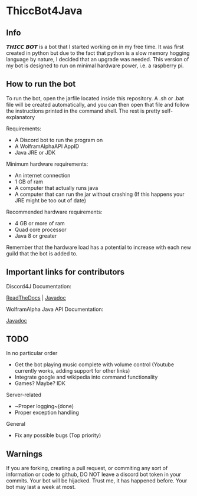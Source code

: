# ThiccBot4Java

## Info
𝙏𝙃𝙄𝘾𝘾 𝘽𝙊𝙏 is a bot that I started working on in my free time. It was first created in python but due to the fact that python is a slow memory hogging language by nature, I decided that an upgrade was needed. This version of my bot is designed to run on minimal hardware power, i.e. a raspberry pi.

## How to run the bot
To run the bot, open the jarfile located inside this repository. A .sh or .bat file will be created automatically, and you can then open that file and follow the instructions printed in the command shell. The rest is pretty self-explanatory

Requirements:
* A Discord bot to run the program on
* A WolframAlphaAPI AppID
* Java JRE or JDK

Minimum hardware requirements:
* An internet connection
* 1 GB of ram
* A computer that actually runs java
* A computer that can run the jar without crashing (If this happens your JRE might be too out of date)

Recommended hardware requirements:
* 4 GB or more of ram
* Quad core processor
* Java 8 or greater

Remember that the hardware load has a potential to increase with each new guild that the bot is added to.

## Important links for contributors

Discord4J Documentation:

[ReadTheDocs](https://discord4j.readthedocs.io/en/latest/) | [Javadoc](https://jitpack.io/com/github/austinv11/Discord4J/2.9.3/javadoc/)

WolframAlpha Java API Documentation:

[Javadoc](https://products.wolframalpha.com/api/libraries/java/)

## TODO
In no particular order
* Get the bot playing music complete with volume control (Youtube currently works, adding support for other links)
* Integrate google and wikipedia into command functionality
* Games? Maybe? IDK

Server-related
* ~Proper logging~(done)
* Proper exception handling

General
* Fix any possible bugs (Top priority)

## Warnings
If you are forking, creating a pull request, or commiting any sort of information or code to github, DO NOT leave a discord bot token in your commits. Your bot will be hijacked. Trust me, it has happened before. Your bot may last a week at most.
